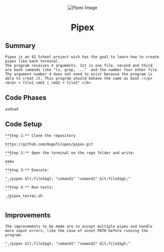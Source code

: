 <p align="center">
    <img src="https://www.42porto.com/wp-content/uploads/2024/08/42-Porto-Horizontal.png" alt="Pipex Image" />
</p>
<h1 align="center">Pipex</h1>

## Summary
    Pipex is an 42 School project wich has the goal to learn how to create pipes like bash terminal.
    The program receives 4 arguments. 1st is one file, second and third are bash comands like "ls, grep, ..."  and the number four other file. The argument number 4 does not need to exist because the program is able to creat it. This program should behave the same as bash :</p> <b>$> < file1 cmd1 | cmd2 > file2" </b>
## Code Phases
    asdsad 
## Code Setup
    **Step 1:** Clone the repository
    ```
    https://github.com/Hugofslopes/pipex.git    
    ```
    **Step 2:** Open the terminal on the repo folder and write:
    ```
    make
    ```
    **Step 3:** Execute:
    ```
    "./pipex &lt;file1&gt; "comand1" "comand2" &lt;file2&gt;"
    ```
    **Step 4:** Run tests:
    ```
    ./pipex_testes.sh
    ```
## Improvements
    The improvements to be made are to accept multiple pipes and handle more input errors, like the case of unset PATH before running the program.
```
"./pipex &lt;file1&gt; "comand1" "comand2" &lt;file2&gt;"
``